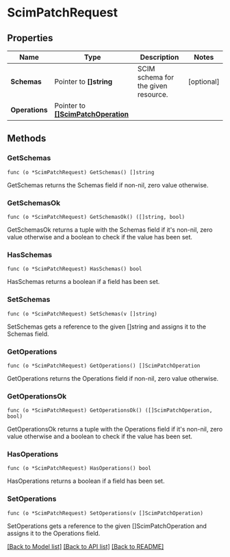 # ScimPatchRequest

## Properties

Name | Type | Description | Notes
------------ | ------------- | ------------- | -------------
**Schemas** | Pointer to **[]string** | SCIM schema for the given resource. | [optional] 
**Operations** | Pointer to [**[]ScimPatchOperation**](ScimPatchOperation.md) |  | 

## Methods

### GetSchemas

`func (o *ScimPatchRequest) GetSchemas() []string`

GetSchemas returns the Schemas field if non-nil, zero value otherwise.

### GetSchemasOk

`func (o *ScimPatchRequest) GetSchemasOk() ([]string, bool)`

GetSchemasOk returns a tuple with the Schemas field if it's non-nil, zero value otherwise
and a boolean to check if the value has been set.

### HasSchemas

`func (o *ScimPatchRequest) HasSchemas() bool`

HasSchemas returns a boolean if a field has been set.

### SetSchemas

`func (o *ScimPatchRequest) SetSchemas(v []string)`

SetSchemas gets a reference to the given []string and assigns it to the Schemas field.

### GetOperations

`func (o *ScimPatchRequest) GetOperations() []ScimPatchOperation`

GetOperations returns the Operations field if non-nil, zero value otherwise.

### GetOperationsOk

`func (o *ScimPatchRequest) GetOperationsOk() ([]ScimPatchOperation, bool)`

GetOperationsOk returns a tuple with the Operations field if it's non-nil, zero value otherwise
and a boolean to check if the value has been set.

### HasOperations

`func (o *ScimPatchRequest) HasOperations() bool`

HasOperations returns a boolean if a field has been set.

### SetOperations

`func (o *ScimPatchRequest) SetOperations(v []ScimPatchOperation)`

SetOperations gets a reference to the given []ScimPatchOperation and assigns it to the Operations field.


[[Back to Model list]](../README.md#documentation-for-models) [[Back to API list]](../README.md#documentation-for-api-endpoints) [[Back to README]](../README.md)


